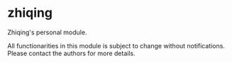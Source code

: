 # zhiqing

Zhiqing's personal module.

All functionarities in this module is subject to change without notifications. Please contact the authors for more details.
